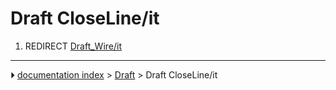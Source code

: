 # Draft CloseLine/it
1.  REDIRECT [Draft_Wire/it](Draft_Wire/it.md)



---
⏵ [documentation index](../README.md) > [Draft](Draft_Workbench.md) > Draft CloseLine/it
